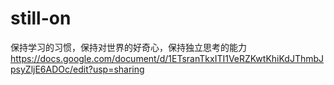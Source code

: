 # still-on
保持学习的习惯，保持对世界的好奇心，保持独立思考的能力
https://docs.google.com/document/d/1ETsranTkxITI1VeRZKwtKhiKdJThmbJpsyZljE6ADOc/edit?usp=sharing
